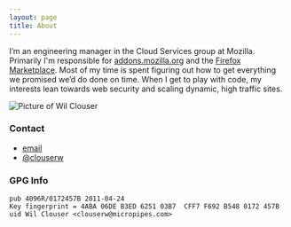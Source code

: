 ```yaml
---
layout: page
title: About
---
```


I’m an engineering manager in the Cloud Services group at Mozilla.  Primarily
I'm responsible for [addons.mozilla.org](https://addons.mozilla.org/) and the
[Firefox Marketplace](https://marketplace.firefox.com/). Most of my time is
spent figuring out how to get everything we promised we’d do done on time.  When
I get to play with code, my interests lean towards web security and scaling
dynamic, high traffic sites.

![Picture of Wil Clouser](http://micropipes.com/blog/public/img/clouserw-2.jpg)

### Contact

* [email](mailto:clouserw@micropipes.com)
* [@clouserw](https://twitter.com/clouserw)

### GPG Info
    pub 4096R/0172457B 2011-04-24
    Key fingerprint = 4ABA 06DE B3ED 6251 03B7  CFF7 F692 B548 0172 457B
    uid Wil Clouser <clouserw@micropipes.com>
